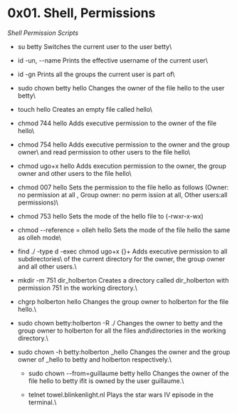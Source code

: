 **0x01. Shell, Permissions**
============================

_Shell Permission Scripts_

  * su betty          Switches the current user to the user betty\

  * id -un, --name    Prints the effective username of the current user\
  * id -gn            Prints all the groups the current user is part of\
  
  * sudo chown betty hello  Changes the owner of the file hello to the user betty\
  
  * touch hello       Creates an empty file called hello\
  * chmod 744 hello   Adds executive permission to the owner of the file hello\
  * chmod 754 hello   Adds executive permission to the owner and the group owner\ and read permission to other users to the file hello\

  * chmod ugo+x hello Adds execution permission to the owner, the group owner and other users to the file hello\
  
  * chmod 007 hello   Sets the permission to the file hello as follows (Owner: no permission at all , Group owner: no perm                        ission at all, Other users:all permissions)\
  
  * chmod 753 hello   Sets the mode of the hello file to (-rwxr-x-wx)

  * chmod --reference = olleh hello   Sets the mode of the file hello the same as olleh mode\
  
  * find ./ -type d -exec chmod ugo+x {}+      Adds executive permission to all subdirectories\ of the current directory for                                               the owner, the group owner and all other users.\

  * mkdir -m 751 dir_holberton    Creates a directory called dir_holberton with permission 751 in the working directory.\
  * chgrp holberton hello         Changes the group owner to holberton for the file hello.\

  * sudo chown betty:holberton -R ./   Changes the owner to betty and the group owner to holberton for all the files and\directories in the working directory.\

* sudo chown -h betty:holberton _hello  Changes the owner and the group owner of _hello to betty and holberton respectively.\

  * sudo chown --from=guillaume betty hello  Changes the owner of the file hello to betty ifit is owned by the user guillaume.\

  * telnet towel.blinkenlight.nl    Plays the star wars IV episode in the terminal.\